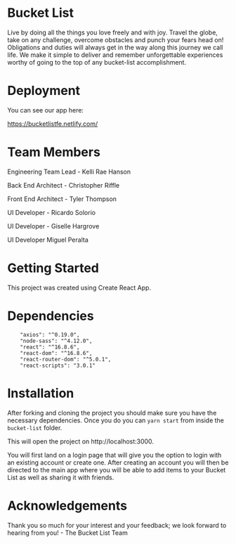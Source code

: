 # Bucket List

Live by doing all the things you love freely and with joy. Travel the globe, take on any challenge, overcome obstacles and punch your fears head on! Obligations and duties will always get in the way along this journey we call life. We make it simple to deliver and remember unforgettable experiences worthy of going to the top of any bucket-list accomplishment.

# Deployment

You can see our app here:

https://bucketlistfe.netlify.com/

# Team Members

Engineering Team Lead - Kelli Rae Hanson

Back End Architect - Christopher Riffle

Front End Architect - Tyler Thompson

UI Developer - Ricardo Solorio

UI Developer - Giselle Hargrove

UI Developer Miguel Peralta

# Getting Started

This project was created using Create React App.

# Dependencies

```
    "axios": "^0.19.0",
    "node-sass": "^4.12.0",
    "react": "^16.8.6",
    "react-dom": "^16.8.6",
    "react-router-dom": "^5.0.1",
    "react-scripts": "3.0.1"
```
# Installation

After forking and cloning the project you should make sure you have the necessary dependencies. Once you do you can `yarn start` from inside the `bucket-list` folder. 

This will open the project on http://localhost:3000.

You will first land on a login page that will give you the option to login with an existing account or create one. After creating an account you will then be directed to the main app where you will be able to add items to your Bucket List as well as sharing it with friends.

# Acknowledgements

Thank you so much for your interest and your feedback; we look forward to hearing from you! - The Bucket List Team
